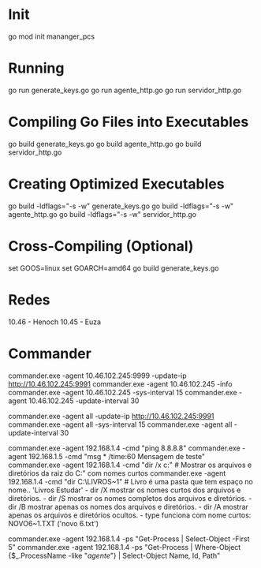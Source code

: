 # Init
go mod init mananger_pcs

# Running
go run generate_keys.go
go run agente_http.go
go run servidor_http.go

# Compiling Go Files into Executables
go build generate_keys.go
go build agente_http.go
go build servidor_http.go

# Creating Optimized Executables
go build -ldflags="-s -w" generate_keys.go
go build -ldflags="-s -w" agente_http.go
go build -ldflags="-s -w" servidor_http.go

# Cross-Compiling (Optional)
set GOOS=linux
set GOARCH=amd64
go build generate_keys.go

# Redes
10.46 - Henoch
10.45 - Euza


# Commander
commander.exe -agent 10.46.102.245:9999 -update-ip http://10.46.102.245:9991
commander.exe -agent 10.46.102.245 -info
commander.exe -agent 10.46.102.245 -sys-interval 15
commander.exe -agent 10.46.102.245 -update-interval 30

commander.exe -agent all -update-ip http://10.46.102.245:9991
commander.exe -agent all -sys-interval 15
commander.exe -agent all -update-interval 30

commander.exe -agent 192.168.1.4 -cmd "ping 8.8.8.8"
commander.exe -agent 192.168.1.5 -cmd "msg * /time:60 Mensagem de teste"
commander.exe -agent 192.168.1.4 -cmd "dir /x c:\" # Mostrar os arquivos e diretórios da raiz do C:" com nomes curtos
commander.exe -agent 192.168.1.4 -cmd "dir C:\LIVROS~1" # Livro é uma pasta que tem espaço no nome.. 'Livros Estudar'
    - dir /X mostrar os nomes curtos dos arquivos e diretórios.
    - dir /S mostrar os nomes completos dos arquivos e diretórios.
    - dir /B mostrar apenas os nomes dos arquivos e diretórios.
    - dir /A mostrar apenas os arquivos e diretórios ocultos.
    - type funciona com nome curtos: NOVO6~1.TXT ('novo 6.txt')

commander.exe -agent 192.168.1.4 -ps "Get-Process | Select-Object -First 5"
commander.exe -agent 192.168.1.4 -ps "Get-Process | Where-Object {$_.ProcessName -like \"*agente*\"} | Select-Object Name, Id, Path"
